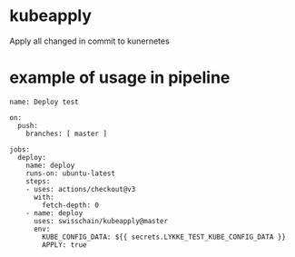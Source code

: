 # kubeapply
Apply all changed in commit to kunernetes
# example of usage in pipeline
```
name: Deploy test

on:
  push:
    branches: [ master ]

jobs:
  deploy:
    name: deploy
    runs-on: ubuntu-latest
    steps:
    - uses: actions/checkout@v3
      with:
        fetch-depth: 0
    - name: deploy
      uses: swisschain/kubeapply@master
      env:
        KUBE_CONFIG_DATA: ${{ secrets.LYKKE_TEST_KUBE_CONFIG_DATA }}
        APPLY: true
```


